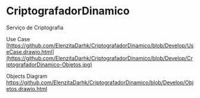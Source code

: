 # CriptografadorDinamico
Serviço de Criptografia

Use Case
[https://github.com/ElenzitaDarhk/CriptografadorDinamico/blob/Develop/UseCase.drawio.html](https://github.com/ElenzitaDarhk/CriptografadorDinamico/blob/Develop/CriptografadorDinamico-Objetos.jpg)

Objects Diagram
https://github.com/ElenzitaDarhk/CriptografadorDinamico/blob/Develop/Objetos.drawio.html
